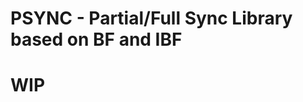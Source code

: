 PSYNC - Partial/Full Sync Library based on BF and IBF
=====================================================

# WIP

